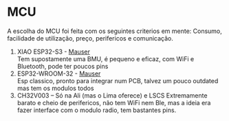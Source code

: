 # MCU
A escolha do MCU foi feita com os seguintes criterios em mente: Consumo, facilidade de utilização, preço, perifericos e comunicação.

1. XIAO ESP32-S3 - [Mauser](https://mauser.pt/catalog/product_info.php?cPath=1667_2889_2891_2888&products_id=095-3430)\
			Tem supostamente uma BMU, é pequeno e eficaz, com WiFi e Bluetooth, pode ter poucos pins
2. ESP32-WROOM-32  - [Mauser](https://mauser.pt/catalog/product_info.php?cPath=1667_2889_2619&products_id=096-8803)\
	Esp classico, pronto para integrar num PCB, talvez um pouco outdated mas tem os modulos todos
3. CH32V003 – Só na Ali (mas o Lima oferece) e LSCS
	Extremamente barato e cheio de perifericos, não tem WiFi nem Ble, mas a ideia era fazer interface com o modulo radio, tem bastantes pins.
